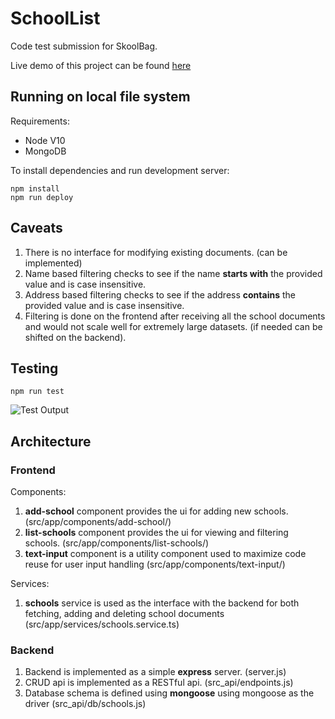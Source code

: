 # SchoolList

Code test submission for SkoolBag.

Live demo of this project can be found [here](http://167.99.67.1:4200/)

## Running on local file system

Requirements:

* Node V10
* MongoDB

To install dependencies and run development server: 

```
npm install
npm run deploy

```

## Caveats

1. There is no interface for modifying existing documents. (can be implemented)
2. Name based filtering checks to see if the name **starts with** the provided value and is case insensitive. 
3. Address based filtering checks to see if the address **contains** the provided value and is case insensitive. 
4. Filtering is done on the frontend after receiving all the school documents and would not scale well for extremely large datasets. (if needed can be shifted on the backend).


## Testing

```
npm run test
```

![Test Output](https://i.postimg.cc/yxmqScV9/Screenshot-from-2020-01-21-00-32-39.png)

## Architecture

### Frontend

Components: 

1. **add-school** component provides the ui for adding new schools. (src/app/components/add-school/)
2. **list-schools** component provides the ui for viewing and filtering schools. (src/app/components/list-schools/)
3. **text-input** component is a utility component used to maximize code reuse for user input handling (src/app/components/text-input/)

Services: 

1. **schools** service is used as the interface with the backend for both fetching, adding and deleting school documents (src/app/services/schools.service.ts)

### Backend

1. Backend is implemented as a simple **express** server. (server.js)
2. CRUD api is implemented as a RESTful api. (src_api/endpoints.js)
3. Database schema is defined using **mongoose** using mongoose as the driver (src_api/db/schools.js)
